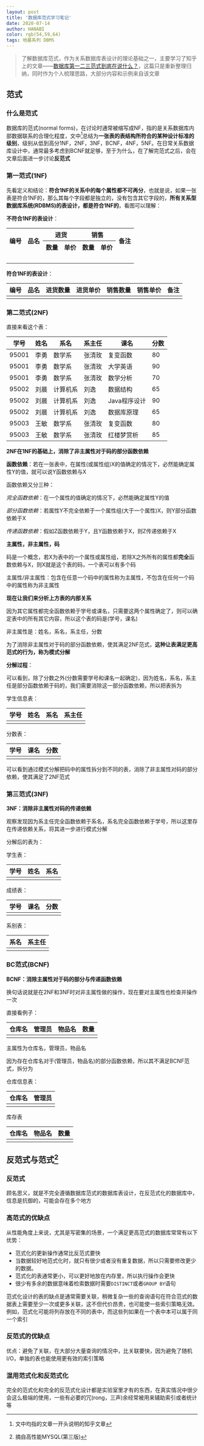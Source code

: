 ```yaml
---
layout: post
title: '数据库范式学习笔记'
date: 2020-07-14
author: HANABI
color: rgb(54,59,64)
tags: 地基系列 DBMS
---
```


> 了解数据库范式，作为关系数据库表设计的理论基础之一，主要学习了知乎上的文章——[数据库第一二三范式到底在说什么？](https://zhuanlan.zhihu.com/p/20028672)，这篇只是重新整理归纳，同时作为个人梳理思路，大部分内容和示例来自该文章

## 范式

### 什么是范式

数据库的范式(normal forms)，在讨论时通常被缩写成NF，指的是关系数据库内部数据联系的合理化程度，文中[^1]总结为**一张表的表结构所符合的某种设计标准的级别**，级别从低到高分1NF，2NF，3NF，BCNF，4NF，5NF。在日常关系数据库设计中，通常最多考虑到BCNF就足够，至于为什么，在了解完范式之后，会在文章后面进一步讨论**反范式**

### 第一范式(1NF)

先看定义和结论：**符合1NF的关系中的每个属性都不可再分**，也就是说，如果一张表是符合1NF的，那么其每个字段都是独立的，没有包含其它字段的，**所有关系型数据库系统(RDBMS)的表设计，都是符合1NF的**，看图可以理解：

**不符合1NF的表设计**：

<table>
    <tr>
        <th rowspan="2">编号</th>
        <th rowspan="2">品名</th>
        <th colspan="2">进货</th>
        <th colspan="2">销售</th>
        <th rowspan="2">备注</th>
    </tr>
    <tr>
        <th>数量</th>
        <th>单价</th>
        <th>数量</th>
        <th>单价</th>
    </tr>
    <tr>
        <td>&nbsp;</td>
        <td></td>
        <td></td>
        <td></td>
        <td></td>
        <td></td>
        <td></td>
    </tr>
</table>

**符合1NF的表设计**：

| 编号 | 品名 | 进货数量 | 进货单价 | 销售数量 | 销售单价 | 备注 |
| ---- | ---- | -------- | -------- | -------- | -------- | ---- |
|      |      |          |          |          |          |      |

### 第二范式(2NF)

直接来看这个表：

| 学号  | 姓名 | 系名     | 系主任 | 课名         | 分数 |
| ----- | ---- | -------- | ------ | ------------ | ---- |
| 95001 | 李勇 | 数学系   | 张清玫 | 复变函数     | 80   |
| 95001 | 李勇 | 数学系   | 张清玫 | 大学英语     | 90   |
| 95001 | 李勇 | 数学系   | 张清玫 | 数学分析     | 70   |
| 95002 | 刘晨 | 计算机系 | 刘逸   | 数据结构     | 65   |
| 95002 | 刘晨 | 计算机系 | 刘逸   | Java程序设计 | 90   |
| 95002 | 刘晨 | 计算机系 | 刘逸   | 数据库原理   | 65   |
| 95003 | 王敏 | 数学系   | 张清玫 | 复变函数     | 80   |
| 95003 | 王敏 | 数学系   | 张清玫 | 红楼梦赏析   | 85   |

**2NF在1NF的基础上，消除了非主属性对于码的部分函数依赖**



**函数依赖**：若在一张表中，在属性(或属性组)X的值确定的情况下，必然能确定属性Y的值，就可以说Y函数依赖与X

函数依赖又分三种：

*完全函数依赖*：在一个属性的值确定的情况下，必然能确定属性Y的值

*部分函数依赖*：若属性Y不完全依赖于一个属性组(大于一个属性)X，则Y部分函数依赖于X

*传递函数依赖*：假如Z函数依赖于Y，且Y函数依赖于X，则Z传递依赖于X



**主属性，非主属性，码**

码是一个概念，若X为表中的一个属性或属性组，若除X之外所有的属性都**完全**函数依赖与X，则X就是这个表的码，一个表可以有多个码

主属性/非主属性：包含在任意一个码中的属性称为主属性，不包含在任何一个码中的属性称为非主属性



**现在让我们来分析上方表的内部关系**

因为其它属性都完全函数依赖于学号或课名，只需要这两个属性确定了，则可以确定表中的所有其它内容，所以这个表的码是(学号，课名)

非主属性是：姓名，系名，系主任，分数

为了消除非主属性对于码的部分函数依赖，使其满足2NF范式，**这种让表满足更高范式的行为，称为模式分解**



**分解过程**：

可以看到，除了分数之外(分数需要学号和课名一起确定)，因为姓名，系名，系主任是部分函数依赖于码的，我们需要消除这一部分函数依赖，所以把表拆为



学生信息表：

| 学号 | 姓名 | 系名 | 系主任 |
| ---- | ---- | ---- | ------ |
|      |      |      |        |

分数表：

| 学号 | 课名 | 分数 |
| ---- | ---- | ---- |
|      |      |      |



可以看到通过模式分解把码中的属性拆分到不同的表，消除了非主属性对码的部分依赖，使其满足了2NF范式

### 第三范式(3NF)

**3NF：消除非主属性对码的传递依赖**

观察发现因为系主任完全函数依赖于系名，系名完全函数依赖于学号，所以这里存在传递依赖关系，将其进一步进行模式分解

分解后的表为：

学生表：

| 学号 | 姓名 | 系名 |
| ---- | ---- | ---- |
|      |      |      |



成绩表：

| 学号 | 课名 | 分数 |
| ---- | ---- | ---- |
|      |      |      |



系别表：

| 系名 | 系主任 |
| ---- | ------ |
|      |        |



### BC范式(BCNF)

**BCNF：消除主属性对于码的部分与传递函数依赖**

换句话说就是在2NF和3NF时对非主属性做的操作，现在要对主属性也检查并操作一次

直接看例子：

| 仓库名 | 管理员 | 物品名 | 数量 |
| ------ | ------ | ------ | ---- |
|        |        |        |      |

主属性为仓库名，管理员，物品名

因为存在仓库名对于(管理员，物品名)的部分函数依赖，所以其不满足BCNF范式，拆分为

仓库信息表：

| 仓库名 | 管理员 |
| ------ | ------ |
|        |        |

库存表

| 仓库名 | 物品名 | 数量 |
| ------ | ------ | ---- |
|        |        |      |



## 反范式与范式[^2]

### 反范式

顾名思义，就是不完全遵循数据库范式的数据库表设计，在反范式化的数据库中，信息是抗御的，可能会存在多个地方

### 高范式的优缺点

从性能角度上来说，尤其是写密集的场景，一个满足更高范式的数据库常常有以下优势：

- 范式化的更新操作通常比反范式要快
- 当数据较好地范式化时，就只有很少或者没有重复数据，所以只需要修改更少的数据。
- 范式化的表通常更小，可以更好地放在内存里，所以执行操作会更快
- 很少有多余的数据意味着检索数据时需要`DISTINCT`或者`GROUP BY`语句


范式化设计的表的缺点是通常需要关联，稍微复杂一些的查询语句在符合范式的数据表上需要至少一次或更多关联，这不但代价昂贵，也可能使一些索引策略无效。例如，范式化可能将列存放在不同的表中，而这些列如果在一个表中本可以属于同一个索引



### 反范式的优缺点

优点：避免了关联，在大部分大量查询的情况中，比关联要快，因为避免了随机I/O，单独的表也能使用更有效的索引策略

### 混用范式化和反范式化

完全的范式化和完全的反范式化设计都是实验室里才有的东西，在真实情况中很少会这么极端的使用，一些有必要的冗(rong，三声)余经常被用来辅助索引或者统计等


[^1]:文中均指的文章一开头说明的知乎文章
[^2]:摘自高性能MYSQL(第三版)